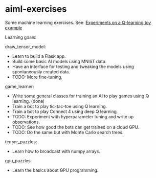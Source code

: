 # aiml-exercises
Some machine learning exercises.  See:
[Experiments on a Q-learning toy example](https://github.com/chenhi/aiml-exercises/tree/main/game_learner/ttt)


Learning goals:

draw_tensor_model:
* Learn to build a Flask app.
* Build some basic AI models using MNIST data.
* Have an interface for testing and tweaking the models using spontaneously created data.
* TODO: More fine-tuning.

game_learner:
* Write some general classes for training an AI to play games using Q learning. (done)
* Train a bot to play tic-tac-toe using Q learning.
* Train a bot to play Connect 4 using deep Q learning.
* TODO: Experiment with hyperparameter tuning and write up observations.
* TODO: See how good the bots can get trained on a cloud GPU.
* TODO: Do the same but with Monte Carlo search trees.

tensor_puzzles:
* Learn how to broadcast with numpy arrays.

gpu_puzzles:
* Learn the basics about GPU programming.
